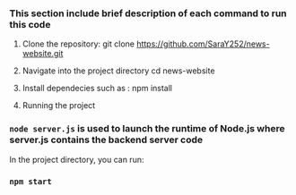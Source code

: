 
### This section include brief description of each command to run this code 

1. Clone the repository:
   git clone https://github.com/SaraY252/news-website.git

2. Navigate into the project directory
   cd news-website

3. Install dependecies such as :
   npm install

4. Running the project

### `node server.js` is used to launch the runtime of Node.js where server.js contains the backend server code

In the project directory, you can run:

### `npm start`
